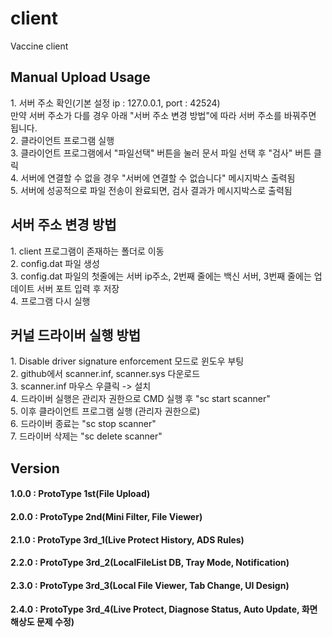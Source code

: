 # client
Vaccine client

<h2>Manual Upload Usage</h2>
1. 서버 주소 확인(기본 설정 ip : 127.0.0.1, port : 42524)<br>
	만약 서버 주소가 다를 경우 아래 "서버 주소 변경 방법"에 따라 서버 주소를 바꿔주면 됩니다.<br>
2. 클라이언트 프로그램 실행<br>
3. 클라이언트 프로그램에서 "파일선택" 버튼을 눌러 문서 파일 선택 후 "검사" 버튼 클릭<br>
4. 서버에 연결할 수 없을 경우 "서버에 연결할 수 없습니다" 메시지박스 출력됨<br>
5. 서버에 성공적으로 파일 전송이 완료되면, 검사 결과가 메시지박스로 출력됨<br>

<h2>서버 주소 변경 방법</h2>
1. client 프로그램이 존재하는 폴더로 이동<br>
2. config.dat 파일 생성<br>
3. config.dat 파일의 첫줄에는 서버 ip주소, 2번째 줄에는 백신 서버, 3번째 줄에는 업데이트 서버 포트 입력 후 저장<br>
4. 프로그램 다시 실행<br>

<h2>커널 드라이버 실행 방법</h2>
1. Disable driver signature enforcement 모드로 윈도우 부팅<br>
2. github에서 scanner.inf, scanner.sys 다운로드<br>
3. scanner.inf 마우스 우클릭 -> 설치<br>
4. 드라이버 실행은 관리자 권한으로 CMD 실행 후 "sc start scanner"<br>
5. 이후 클라이언트 프로그램 실행 (관리자 권한으로)<br>
6. 드라이버 종료는 "sc stop scanner"<br>
7. 드라이버 삭제는 "sc delete scanner"<br>

<h2>Version</h2>
<h4>1.0.0 : ProtoType 1st(File Upload)</h4>
<h4>2.0.0 : ProtoType 2nd(Mini Filter, File Viewer)</h4>
<h4>2.1.0 : ProtoType 3rd_1(Live Protect History, ADS Rules)</h4>
<h4>2.2.0 : ProtoType 3rd_2(LocalFileList DB, Tray Mode, Notification)</h4>
<h4>2.3.0 : ProtoType 3rd_3(Local File Viewer, Tab Change, UI Design)</h4>
<h4>2.4.0 : ProtoType 3rd_4(Live Protect, Diagnose Status, Auto Update, 화면 해상도 문제 수정)</h4>

